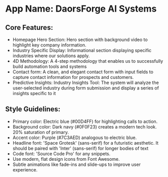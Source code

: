 # **App Name**: DaorsForge AI Systems

## Core Features:

- Homepage Hero Section: Hero section with background video to highlight key company information.
- Industry Specific Display: Informational section displaying specific industries where our solutions apply.
- 4D Methodology: A 4-step methodology that enables us to successfully build automation tools and systems
- Contact form: A clean, and elegant contact form with input fields to capture contact information for prospects and customers.
- Predictive Insights: Industry Insights Tool: The system will analyze the user-selected industry during form submission and display a series of insights specific to it

## Style Guidelines:

- Primary color: Electric blue (#00D4FF) for highlighting calls to action.
- Background color: Dark navy (#0F0F23) creates a modern tech look. 20% saturation of primary.
- Accent color: Purple (#7C3AED) analogous to electric blue.
- Headline font: 'Space Grotesk' (sans-serif) for a futuristic aesthetic. It should be paired with 'Inter' (sans-serif) for longer bodies of text
- Code font: 'Source Code Pro' for any snippets.
- Use modern, flat design icons from Font Awesome.
- Subtle animations like fade-ins and slide-ups to improve user experience.
